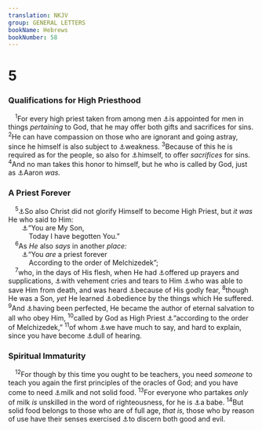 ```yaml
---
translation: NKJV
group: GENERAL LETTERS
bookName: Hebrews 
bookNumber: 58
---
```


<div class="title"><h1>5</h1><h3>Qualifications for High Priesthood</h3></div>
<span class="verse he_5_1"> <sup>1</sup>For every high priest taken from among men <a data-toggle="tooltip" data-placement="bottom" title="Heb. 2:17; 8:3">⚓</a>is appointed for men in things <i>pertaining</i> to God, that he may offer both gifts and sacrifices for sins. </span>
<span class="verse he_5_2"><sup>2</sup>He can have compassion on those who are ignorant and going astray, since he himself is also subject to <a data-toggle="tooltip" data-placement="bottom" title="Heb. 7:28">⚓</a>weakness. </span>
<span class="verse he_5_3"><sup>3</sup>Because of this he is required as for the people, so also for <a data-toggle="tooltip" data-placement="bottom" title="Lev. 9:7; 16:6; (Heb. 7:27; 9:7)">⚓</a>himself, to offer <i>sacrifices</i> for sins. </span>
<span class="verse he_5_4"><sup>4</sup>And no man takes this honor to himself, but he who is called by God, just as <a data-toggle="tooltip" data-placement="bottom" title="Ex. 28:1; Num. 16:40; 1 Chr. 23:13">⚓</a>Aaron <i>was.</i><br/></span>
<div class="title"><h3>A Priest Forever</h3></div>
<span class="verse he_5_5"> <sup>5</sup><a data-toggle="tooltip" data-placement="bottom" title="John 8:54">⚓</a>So also Christ did not glorify Himself to become High Priest, but <i>it</i> <i>was</i> He who said to Him:<br/>  <a data-toggle="tooltip" data-placement="bottom" title="Ps. 2:7">⚓</a>“You are My Son,<br/>   Today I have begotten You.”<br/></span>
<span class="verse he_5_6"> <sup>6</sup>As <i>He</i> also <i>says</i> in another <i>place:</i><br/>  <a data-toggle="tooltip" data-placement="bottom" title="Ps. 110:4; Heb. 7:17">⚓</a>“You <i>are</i> a priest forever<br/>   According to the order of Melchizedek”;<br/></span>
<span class="verse he_5_7"> <sup>7</sup>who, in the days of His flesh, when He had <a data-toggle="tooltip" data-placement="bottom" title="Matt. 26:39, 42, 44; Mark 14:36, 39; Luke 22:41, 44">⚓</a>offered up prayers and supplications, <a data-toggle="tooltip" data-placement="bottom" title="Ps. 22:1">⚓</a>with vehement cries and tears to Him <a data-toggle="tooltip" data-placement="bottom" title="Matt. 26:53">⚓</a>who was able to save Him from death, and was heard <a data-toggle="tooltip" data-placement="bottom" title="Matt. 26:39">⚓</a>because of His godly fear, </span>
<span class="verse he_5_8"><sup>8</sup>though He was a Son, <i>yet</i> He learned <a data-toggle="tooltip" data-placement="bottom" title="Phil. 2:8">⚓</a>obedience by the things which He suffered. </span>
<span class="verse he_5_9"><sup>9</sup>And <a data-toggle="tooltip" data-placement="bottom" title="Heb. 2:10">⚓</a>having been perfected, He became the author of eternal salvation to all who obey Him, </span>
<span class="verse he_5_10"><sup>10</sup>called by God as High Priest <a data-toggle="tooltip" data-placement="bottom" title="Ps. 110:4">⚓</a>“according to the order of Melchizedek,” </span>
<span class="verse he_5_11"><sup>11</sup>of whom <a data-toggle="tooltip" data-placement="bottom" title="(John 16:12); Heb. 7:1–22">⚓</a>we have much to say, and hard to explain, since you have become <a data-toggle="tooltip" data-placement="bottom" title="(Matt. 13:15)">⚓</a>dull of hearing.<br/></span>
<div class="title"><h3>Spiritual Immaturity</h3></div>
<span class="verse he_5_12"> <sup>12</sup>For though by this time you ought to be teachers, you need <i>someone</i> to teach you again the first principles of the oracles of God; and you have come to need <a data-toggle="tooltip" data-placement="bottom" title="1 Cor. 3:1–3; 1 Pet. 2:2">⚓</a>milk and not solid food. </span>
<span class="verse he_5_13"><sup>13</sup>For everyone who partakes <i>only</i> of milk <i>is</i> unskilled in the word of righteousness, for he is <a data-toggle="tooltip" data-placement="bottom" title="Eph. 4:14">⚓</a>a babe. </span>
<span class="verse he_5_14"><sup>14</sup>But solid food belongs to those who are of full age, <i>that</i> <i>is,</i> those who by reason of use have their senses exercised <a data-toggle="tooltip" data-placement="bottom" title="Is. 7:15; Phil. 1:9">⚓</a>to discern both good and evil.<br/></span>
